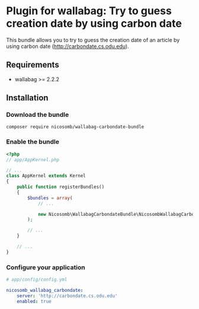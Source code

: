 # Plugin for wallabag: Try to guess creation date by using carbon date

This bundle allows you to try to guess the creation date of an article by using carbon date (http://carbondate.cs.odu.edu).

## Requirements

* wallabag >= 2.2.2

## Installation

### Download the bundle

```
composer require nicosomb/wallabag-carbondate-bundle
```

### Enable the bundle

```php
<?php
// app/AppKernel.php

// ...
class AppKernel extends Kernel
{
    public function registerBundles()
    {
        $bundles = array(
            // ...

            new Nicosomb\WallabagCarbondateBundle\NicosombWallabagCarbondateBundle(),
        );

        // ...
    }

    // ...
}
```

### Configure your application

```yml
# app/config/config.yml

nicosomb_wallabag_carbondate:
    server: 'http://carbondate.cs.odu.edu'
    enabled: true
```
